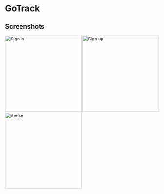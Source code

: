 # GoTrack

#### 

## Screenshots

<p float="left">
  <img alt="Sign in" src="screenshots/screenshotsApp/sign_in.png" width="250">
  <img alt="Sign up" src="screenshorts/sign_up.png" width="250">
  <img alt="Action" src="screenshorts/action.png" width="250">
</p>
